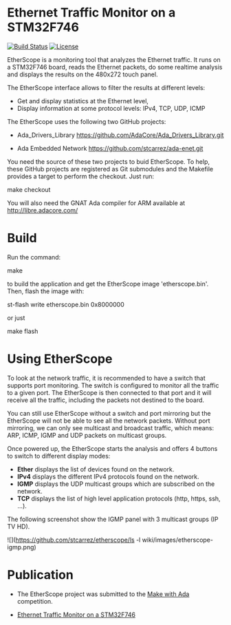 # Ethernet Traffic Monitor on a STM32F746

[![Build Status](https://img.shields.io/jenkins/s/http/jenkins.vacs.fr/etherscope.svg)](http://jenkins.vacs.fr/job/etherscope/)
[![License](http://img.shields.io/badge/license-APACHE2-blue.svg)](LICENSE)

EtherScope is a monitoring tool that analyzes the Ethernet traffic.
It runs on a STM32F746 board, reads the Ethernet packets, do some
realtime analysis and displays the results on the 480x272 touch panel.

The EtherScope interface allows to filter the results at different
levels:

* Get and display statistics at the Ethernet level,
* Display information at some protocol levels: IPv4, TCP, UDP, ICMP

The EtherScope uses the following two GitHub projects:

* Ada_Drivers_Library   https://github.com/AdaCore/Ada_Drivers_Library.git

* Ada Embedded Network  https://github.com/stcarrez/ada-enet.git

You need the source of these two projects to buid EtherScope.
To help, these GitHub projects are registered as Git submodules and
the Makefile provides a target to perform the checkout.  Just run:

  make checkout

You will also need the GNAT Ada compiler for ARM available at http://libre.adacore.com/

# Build

Run the command:

  make

to build the application and get the EtherScope image 'etherscope.bin'.
Then, flash the image with:

  st-flash write etherscope.bin 0x8000000

or just

  make flash

# Using EtherScope

To look at the network traffic, it is recommended to have a switch that supports
port monitoring.  The switch is configured to monitor all the traffic to a given
port.  The EtherScope is then connected to that port and it will receive all the
traffic, including the packets not destined to the board.

You can still use EtherScope without a switch and port mirroring but the EtherScope
will not be able to see all the network packets.  Without port mirroring, we can
only see multicast and broadcast traffic, which means: ARP, ICMP, IGMP and UDP
packets on multicast groups.

Once powered up, the EtherScope starts the analysis and offers 4 buttons to
switch to different display modes:

* <b>Ether</b> displays the list of devices found on the network.
* <b>IPv4</b> displays the different IPv4 protocols found on the network.
* <b>IGMP</b> displays the UDP multicast groups which are subscribed on the network.
* <b>TCP</b> displays the list of high level application protocols (http, https, ssh, ...).


The following screenshot show the IGMP panel with 3 multicast groups (IP TV HD).

![](https://github.com/stcarrez/etherscope/ls -l wiki/images/etherscope-igmp.png)

# Publication

* The EtherScope project was submitted to the [Make with Ada](http://www.makewithada.org/) competition.

* [Ethernet Traffic Monitor on a STM32F746](http://blog.vacs.fr/vacs/blogs/post.html?post=2016/09/30/Ethernet-Traffic-Monitor-on-a-STM32F746)

